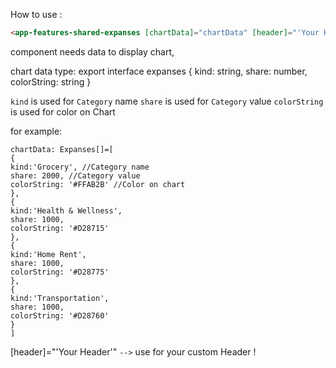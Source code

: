 How to use :

```HTML
<app-features-shared-expanses [chartData]="chartData" [header]="'Your Header'"></app-features-shared-expanses>
```

component needs data to display chart,

chart data type:
export interface expanses {
kind: string,
share: number,
colorString: string
}

`kind` is used for `Category` name
`share` is used for `Category` value
`colorString` is used for color on Chart

for example:

```TS
chartData: Expanses[]=[
{
kind:'Grocery', //Category name
share: 2000, //Category value
colorString: '#FFAB2B' //Color on chart
},
{
kind:'Health & Wellness',
share: 1000,
colorString: '#D28715'
},
{
kind:'Home Rent',
share: 1000,
colorString: '#D28775'
},
{
kind:'Transportation',
share: 1000,
colorString: '#D28760'
}
]
```

[header]="'Your Header'" `-->` use for your custom Header !
